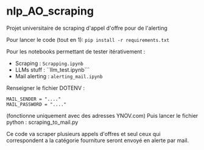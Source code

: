 # nlp_AO_scraping
Projet universitaire de scraping d'appel d'offre pour de l'alerting

Pour lancer le code (tout en 1): 
```pip install -r requirements.txt```  

Pour les notebooks permettant de tester itérativement : 
* Scraping : ```Scrapping.ipynb```
* LLMs stuff : ``llm_test.ipynb```
* Mail alerting : ```alerting_mail.ipynb```

Renseigner le fichier DOTENV : 
```.env
MAIL_SENDER = "...."
MAIL_PASSWORD = "...."
```
(fonctionne uniquement avec des adresses YNOV.com)
Puis lancer le fichier python : scraping_to_mail.py

Ce code va scraper plusieurs appels d'offres et seul ceux qui correspondent a la catégorie fourniture seront envoyé en alerte par mail.




